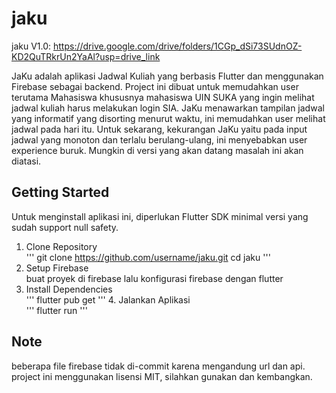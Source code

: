 # jaku

jaku V1.0: https://drive.google.com/drive/folders/1CGp_dSi73SUdnOZ-KD2QuTRkrUn2YaAl?usp=drive_link

JaKu adalah aplikasi Jadwal Kuliah yang berbasis Flutter dan menggunakan Firebase sebagai backend. Project ini dibuat untuk memudahkan user terutama Mahasiswa khususnya mahasiswa UIN SUKA yang ingin melihat jadwal kuliah harus melakukan login SIA. JaKu menawarkan tampilan jadwal yang informatif yang disorting menurut waktu, ini memudahkan user melihat jadwal pada hari itu. Untuk sekarang, kekurangan JaKu yaitu pada input jadwal yang monoton dan terlalu berulang-ulang, ini menyebabkan user experience buruk. Mungkin di versi yang akan datang masalah ini akan diatasi.

## Getting Started

Untuk menginstall aplikasi ini, diperlukan Flutter SDK minimal versi yang sudah support null safety.  

1. Clone Repository  
    '''
    git clone https://github.com/username/jaku.git
    cd jaku
    '''
2. Setup Firebase  
    buat proyek di firebase lalu konfigurasi firebase dengan flutter
3. Install Dependencies  
    '''
    flutter pub get
    '''
    4. Jalankan Aplikasi  
    '''
    flutter run
    '''

## Note
beberapa file firebase tidak di-commit karena mengandung url dan api.  
project ini menggunakan lisensi MIT, silahkan gunakan dan kembangkan.
